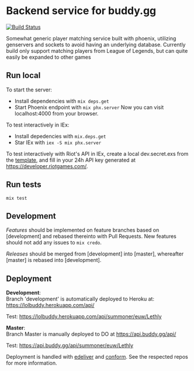 # Backend service for buddy.gg
[![Build Status](https://travis-ci.org/BuddyGG/buddy_matching.png)](https://travis-ci.org/BuddyGG/buddy_matching)

Somewhat generic player matching service built with phoenix, utilizing genservers and sockets to avoid having an underlying database.
Currently build only support matching players from League of Legends, but can quite easily be expanded to other games

## Run local
To start the server:
- Install dependencies with `mix deps.get`
- Start Phoenix endpoint with `mix phx.server`
Now you can visit localhost:4000 from your browser.

To test interactively in IEx:
- Install depedencies with `mix.deps.get`
- Star IEx with `iex -S mix phx.server`

To test interactively with Riot's API in IEx, create a local dev.secret.exs from the [template](config/dev.secret.example.exs), and fill in your 24h API key generated at https://developer.riotgames.com/.
## Run tests
`mix test`

## Development
*Features* should be implemented on feature branches based on [development] and rebased thereinto with Pull Requests.
New features should not add any issues to `mix credo`.

*Releases* should be merged from [development] into [master], whereafter [master] is rebased into [development].

## Deployment
**Development**:  
Branch 'development' is automatically deployed to Heroku at: https://lolbuddy.herokuapp.com/api/  

Test: https://lolbuddy.herokuapp.com/api/summoner/euw/Lethly

**Master**:  
Branch Master is manually deployed to DO at https://api.buddy.gg/api/  

Test: https://api.buddy.gg/api/summoner/euw/Lethly 

Deployment is handled with [edeliver](https://github.com/edeliver/edeliver) and [conform](https://github.com/bitwalker/conform). See the respected repos for more information. 
